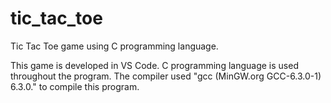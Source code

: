 # tic_tac_toe
Tic Tac Toe game using C programming language.

This game is developed in VS Code. C programming language is used throughout the program. 
The compiler used "gcc (MinGW.org GCC-6.3.0-1) 6.3.0." to compile this program. 
